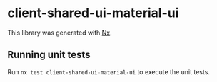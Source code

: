 # client-shared-ui-material-ui

This library was generated with [Nx](https://nx.dev).

## Running unit tests

Run `nx test client-shared-ui-material-ui` to execute the unit tests.
